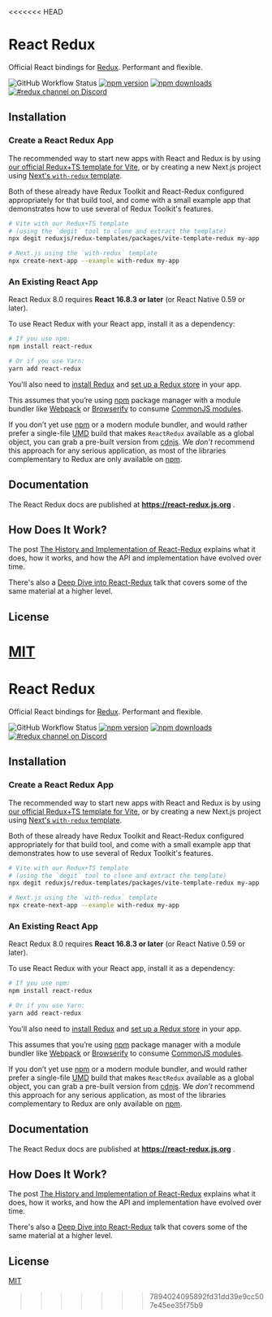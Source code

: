 <<<<<<< HEAD
# React Redux

Official React bindings for [Redux](https://github.com/reduxjs/redux).
Performant and flexible.

![GitHub Workflow Status](https://img.shields.io/github/actions/workflow/status/reduxjs/react-redux/test.yml?style=flat-square) [![npm version](https://img.shields.io/npm/v/react-redux.svg?style=flat-square)](https://www.npmjs.com/package/react-redux)
[![npm downloads](https://img.shields.io/npm/dm/react-redux.svg?style=flat-square)](https://www.npmjs.com/package/react-redux)
[![#redux channel on Discord](https://img.shields.io/badge/discord-redux@reactiflux-61DAFB.svg?style=flat-square)](http://www.reactiflux.com)

## Installation

### Create a React Redux App

The recommended way to start new apps with React and Redux is by using [our official Redux+TS template for Vite](https://github.com/reduxjs/redux-templates), or by creating a new Next.js project using [Next's `with-redux` template](https://github.com/vercel/next.js/tree/canary/examples/with-redux).

Both of these already have Redux Toolkit and React-Redux configured appropriately for that build tool, and come with a small example app that demonstrates how to use several of Redux Toolkit's features.

```bash
# Vite with our Redux+TS template
# (using the `degit` tool to clone and extract the template)
npx degit reduxjs/redux-templates/packages/vite-template-redux my-app

# Next.js using the `with-redux` template
npx create-next-app --example with-redux my-app
```

### An Existing React App

React Redux 8.0 requires **React 16.8.3 or later** (or React Native 0.59 or later).

To use React Redux with your React app, install it as a dependency:

```bash
# If you use npm:
npm install react-redux

# Or if you use Yarn:
yarn add react-redux
```

You'll also need to [install Redux](https://redux.js.org/introduction/installation) and [set up a Redux store](https://redux.js.org/recipes/configuring-your-store/) in your app.

This assumes that you’re using [npm](http://npmjs.com/) package manager
with a module bundler like [Webpack](https://webpack.js.org/) or
[Browserify](http://browserify.org/) to consume [CommonJS
modules](https://webpack.js.org/api/module-methods/#commonjs).

If you don’t yet use [npm](http://npmjs.com/) or a modern module bundler, and would rather prefer a single-file [UMD](https://github.com/umdjs/umd) build that makes `ReactRedux` available as a global object, you can grab a pre-built version from [cdnjs](https://cdnjs.com/libraries/react-redux). We _don’t_ recommend this approach for any serious application, as most of the libraries complementary to Redux are only available on [npm](http://npmjs.com/).

## Documentation

The React Redux docs are published at **https://react-redux.js.org** .

## How Does It Work?

The post [The History and Implementation of React-Redux](https://blog.isquaredsoftware.com/2018/11/react-redux-history-implementation/)
explains what it does, how it works, and how the API and implementation have evolved over time.

There's also a [Deep Dive into React-Redux](https://blog.isquaredsoftware.com/2019/06/presentation-react-redux-deep-dive/) talk that covers some of the same material at a higher level.

## License

[MIT](LICENSE.md)
=======
# React Redux

Official React bindings for [Redux](https://github.com/reduxjs/redux).
Performant and flexible.

![GitHub Workflow Status](https://img.shields.io/github/actions/workflow/status/reduxjs/react-redux/test.yml?style=flat-square) [![npm version](https://img.shields.io/npm/v/react-redux.svg?style=flat-square)](https://www.npmjs.com/package/react-redux)
[![npm downloads](https://img.shields.io/npm/dm/react-redux.svg?style=flat-square)](https://www.npmjs.com/package/react-redux)
[![#redux channel on Discord](https://img.shields.io/badge/discord-redux@reactiflux-61DAFB.svg?style=flat-square)](http://www.reactiflux.com)

## Installation

### Create a React Redux App

The recommended way to start new apps with React and Redux is by using [our official Redux+TS template for Vite](https://github.com/reduxjs/redux-templates), or by creating a new Next.js project using [Next's `with-redux` template](https://github.com/vercel/next.js/tree/canary/examples/with-redux).

Both of these already have Redux Toolkit and React-Redux configured appropriately for that build tool, and come with a small example app that demonstrates how to use several of Redux Toolkit's features.

```bash
# Vite with our Redux+TS template
# (using the `degit` tool to clone and extract the template)
npx degit reduxjs/redux-templates/packages/vite-template-redux my-app

# Next.js using the `with-redux` template
npx create-next-app --example with-redux my-app
```

### An Existing React App

React Redux 8.0 requires **React 16.8.3 or later** (or React Native 0.59 or later).

To use React Redux with your React app, install it as a dependency:

```bash
# If you use npm:
npm install react-redux

# Or if you use Yarn:
yarn add react-redux
```

You'll also need to [install Redux](https://redux.js.org/introduction/installation) and [set up a Redux store](https://redux.js.org/recipes/configuring-your-store/) in your app.

This assumes that you’re using [npm](http://npmjs.com/) package manager
with a module bundler like [Webpack](https://webpack.js.org/) or
[Browserify](http://browserify.org/) to consume [CommonJS
modules](https://webpack.js.org/api/module-methods/#commonjs).

If you don’t yet use [npm](http://npmjs.com/) or a modern module bundler, and would rather prefer a single-file [UMD](https://github.com/umdjs/umd) build that makes `ReactRedux` available as a global object, you can grab a pre-built version from [cdnjs](https://cdnjs.com/libraries/react-redux). We _don’t_ recommend this approach for any serious application, as most of the libraries complementary to Redux are only available on [npm](http://npmjs.com/).

## Documentation

The React Redux docs are published at **https://react-redux.js.org** .

## How Does It Work?

The post [The History and Implementation of React-Redux](https://blog.isquaredsoftware.com/2018/11/react-redux-history-implementation/)
explains what it does, how it works, and how the API and implementation have evolved over time.

There's also a [Deep Dive into React-Redux](https://blog.isquaredsoftware.com/2019/06/presentation-react-redux-deep-dive/) talk that covers some of the same material at a higher level.

## License

[MIT](LICENSE.md)
>>>>>>> 7894024095892fd31dd39e9cc507e45ee35f75b9
